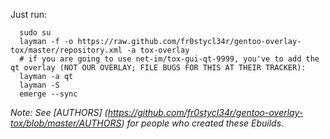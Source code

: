 Just run:
    
```
  sudo su
  layman -f -o https://raw.github.com/fr0stycl34r/gentoo-overlay-tox/master/repository.xml -a tox-overlay
  # if you are going to use net-im/tox-gui-qt-9999, you've to add the qt overlay (NOT OUR OVERLAY; FILE BUGS FOR THIS AT THEIR TRACKER):
  layman -a qt
  layman -S
  emerge --sync
```

*Note: See [AUTHORS] (https://github.com/fr0stycl34r/gentoo-overlay-tox/blob/master/AUTHORS) for people who created these Ebuilds.*
